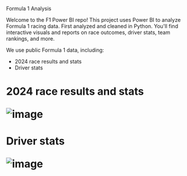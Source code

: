 Formula 1 Analysis

Welcome to the F1 Power BI repo! This project uses Power BI to analyze Formula 1 racing data. First analyzed and cleaned in Python. You'll find interactive visuals and reports on race outcomes, driver stats, team rankings, and more.

We use public Formula 1 data, including:
- 2024 race results and stats
- Driver stats

<h1>2024 race results and stats

![image](https://github.com/user-attachments/assets/4355a72e-7590-4c9d-9c85-57bba7e5ebc0)

<h1>Driver stats

![image](https://github.com/user-attachments/assets/923c6c2a-cd32-4409-9fa2-9cff9eed07ad)
